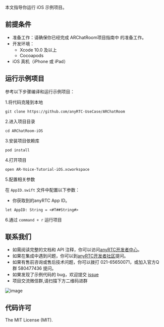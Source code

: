 本文指导你运行 iOS 示例项目。

## 前提条件

- 准备工作：请确保你已经完成 ARChatRoom项目指南中 的准备工作。
- 开发环境：
  - Xcode 10.0 及以上
  - Cocoapods
- iOS 真机（iPhone 或 iPad）

## 运行示例项目

参考以下步骤编译和运行示例项目：

1.将代码克隆到本地

```
git clone https://github.com/anyRTC-UseCase/ARChatRoom
```

2.进入项目目录

```
cd ARChatRoom-iOS
```

3.安装项目依赖库

```
pod install
```

4.打开项目

```
open AR-Voice-Tutorial-iOS.xcworkspace
```

5.配置相关参数

在 `AppID.swift` 文件中配置以下参数：
- 你获取到的anyRTC App ID。

```
let AppID: String = <#T##String#>
```

6.通过 `command + r` 运行项目

## 联系我们

- 如需阅读完整的文档和 API 注释，你可以访问[anyRTC开发者中心](https://docs.anyrtc.io/)。
- 如果在集成中遇到问题，你可以到[anyRTC开发者社区](https://bbs.anyrtc.io)提问。
- 如果有售前咨询或售后技术问题，你可以拨打 021-65650071，或加入官方Q群 580477436 提问。
- 如果发现了示例代码的 bug，欢迎提交 [issue](https://github.com/anyRTC-UseCase/ARCall/issues)
- 项目交流微信群,请扫描下方二维码进群

![image](https://github.com/anyRTC-UseCase/ARCall/blob/master/resource/qrcode.png)

## 代码许可

The MIT License (MIT).
